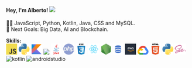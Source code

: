 #### Hey, I'm Alberto! <img src="https://raw.githubusercontent.com/MartinHeinz/MartinHeinz/master/wave.gif" width="25px">
👨‍💻 JavaScript, Python, Kotlin, Java, CSS and MySQL.</br>
🥅 Next Goals: Big Data, AI and Blockchain. 

<!-- 👯 I’m looking to collaborate with other content creators.</br> -->
<!-- GitHub Stats:
 <a href="https://github.com/ruialbe">
  <img align="center" height="200px" src="https://github-readme-stats.vercel.app/api/top-langs/?username=ruialbe&hide=java,html&title_color=ffffff&text_color=c9cacc&icon_color=2bbc8a&bg_color=1d1f21" />
</a>
<a href="https://github.com/jyongkim/jyongkim">
  <img align="center" src="https://github-readme-stats.vercel.app/api?username=ruialbe&show_icons=true&line_height=26&count_private=true&title_color=ffffff&text_color=c9cacc&icon_color=2bbc8a&bg_color=1d1f21" alt="Ruialbe's GitHub Stats" />
</a>  -->

<strong>Skills:</strong></br>
<img src="./javascript.png" width="30">
<img src="./python.png" width="30">
<img src="./kotlin.png" width="30">
<img src="./androidstudio" width="30">
<img src="./java.png" width="30">
<img src="./php.png" width="30">
<img src="./css.png" width="30">
<img src="./react.png" width="30">
<img src="./nodejs.png" width="30">
<img src="./sql.png" width="30">
<img src="./aws.png" width="30">
<img src="./gcp.png" width="30">
<img src="./html.png" width="30">
<img src="./python.png" width="30">
<img src="./sass.png" width="30">
![kotlin](https://github.com/user-attachments/assets/f148bc43-9011-4696-b97f-f714decc7e10)
![androidstudio](https://github.com/user-attachments/assets/186796b9-f487-42a5-bca9-39fbfbd5a80a)
